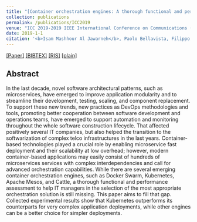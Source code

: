 ```yaml
---
title: "[Container orchestration engines: A thorough functional and performance comparison](https://ieeexplore.ieee.org/abstract/document/8762053)"
collection: publications
permalink: /publications/ICC2019
venue: "ICC 2019-2019 IEEE International Conference on Communications (ICC)"
date: 2019-1-1
citation: '<b>Isam Mashhour Al Jawarneh</b>, Paolo Bellavista, Filippo Bosi, Luca Foschini, Giuseppe Martuscelli, Rebecca Montanari, Amedeo Palopoli'
---
```

[[Paper]](https://ieeexplore.ieee.org/abstract/document/8762053) [[BIBTEX]](http://IsamAljawarneh.github.io/files/bib/ICC2019.bib) [[RIS]](http://IsamAljawarneh.github.io/files/ris/ICC2019.ris) [[plain]](http://IsamAljawarneh.github.io/files/txt/ICC2019.txt) 



## Abstract
In the last decade, novel software architectural patterns, such as microservices, 
have emerged to improve application modularity and to streamline their development, 
testing, scaling, and component replacement. To support these new trends, new practices as DevOps methodologies and tools, 
promoting better cooperation between software development and operations teams, have emerged to support automation and monitoring throughout 
the whole software construction lifecycle. That affected positively several IT companies, but also helped the transition to the softwarization of 
complex telco infrastructures in the last years. Container-based technologies played a crucial role by enabling microservice fast deployment and their 
scalability at low overhead; however, modern container-based applications may easily consist of hundreds of microservices services with complex interdependencies and call 
for advanced orchestration capabilities. While there are several emerging container orchestration engines, such as Docker Swarm, Kubernetes, Apache Mesos, and Cattle, 
a thorough functional and performance assessment to help IT managers in the selection of the most appropriate orchestration solution is still missing. This paper aims to 
fill that gap. Collected experimental results show that Kubernetes outperforms its counterparts for very complex application deployments, while other engines can be a better 
choice for simpler deployments.
